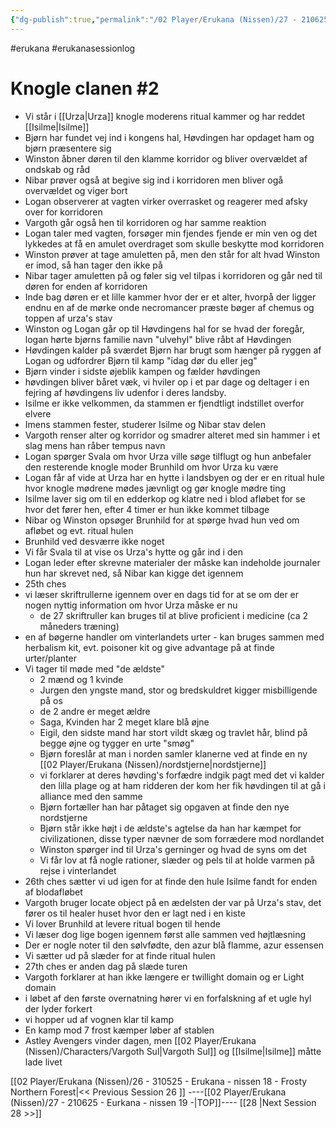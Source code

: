 ```yaml
---
{"dg-publish":true,"permalink":"/02 Player/Erukana (Nissen)/27 - 210625 - Eurkana - nissen 19 -/"}
---
```


#erukana #erukanasessionlog 


# Knogle clanen #2 

- Vi står i [[Urza\|Urza]] knogle moderens ritual kammer og har reddet [[Isilme\|Isilme]]
- Bjørn har fundet vej ind i kongens hal, Høvdingen har opdaget ham og bjørn præsentere sig 
- Winston åbner døren til den klamme korridor og bliver overvældet af ondskab og råd 
- Nibar prøver også at begive sig ind i korridoren men bliver ogå overvældet og viger bort 
- Logan observerer at vagten virker overrasket og reagerer med afsky over for korridoren 
- Vargoth går også hen til korridoren og har samme reaktion
- Logan taler med vagten, forsøger min fjendes fjende er min ven og det lykkedes at få en amulet overdraget som skulle beskytte mod korridoren 
- Winston prøver at tage amuletten på, men den står for alt hvad Winston er imod, så han tager den ikke på
- Nibar tager amuletten på og føler sig vel tilpas i korridoren og går ned til døren for enden af korridoren 
- Inde bag døren er et lille kammer hvor der er et alter, hvorpå der ligger endnu en af de mørke onde necromancer præste bøger af chemus og toppen af urza's stav 
- Winston og Logan går op til Høvdingens hal for se hvad der foregår, logan hørte bjørns familie navn "ulvehyl" blive råbt af Høvdingen 
- Høvdingen kalder på sværdet Bjørn har brugt som hænger på ryggen af Logan og udfordrer Bjørn til kamp "idag dør du eller jeg"
- Bjørn vinder i sidste øjeblik kampen og fælder høvdingen
- høvdingen bliver båret væk, vi hviler op i et par dage og deltager i en fejring af høvdingens liv udenfor i deres landsby.
- Isilme er ikke velkommen, da stammen er fjendtligt indstillet overfor elvere 
- Imens stammen fester, studerer Isilme og Nibar stav delen
- Vargoth renser alter og korridor og smadrer alteret med sin hammer i et slag mens han råber tempus navn 
- Logan spørger Svala om hvor Urza ville søge tilflugt og hun anbefaler den resterende knogle moder Brunhild om hvor Urza ku være
- Logan får af vide at Urza har en hytte i landsbyen og der er en ritual hule hvor knogle mødrene mødes jævnligt og gør knogle mødre ting 
- Isilme laver sig om til en edderkop og klatre ned i blod afløbet for se hvor det fører hen, efter 4 timer er hun ikke kommet tilbage 
- Nibar og Winston opsøger Brunhild for at spørge hvad hun ved om afløbet og evt. ritual hulen 
- Brunhild ved desværre ikke noget 
- Vi får Svala til at vise os Urza's hytte og går ind i den 
- Logan leder efter skrevne materialer der måske kan indeholde journaler hun har skrevet ned, så Nibar kan kigge det igennem
- 25th ches 
- vi læser skriftrullerne igennem over en dags tid for at se om der er nogen nyttig information om hvor Urza måske er nu 
	- de 27 skriftruller kan bruges til at blive proficient i medicine (ca 2 måneders træning)
- en af bøgerne handler om vinterlandets urter - kan bruges sammen med herbalism kit, evt. poisoner kit og give advantage på at finde urter/planter 
- Vi tager til møde med "de ældste" 
	- 2 mænd og 1 kvinde 
	- Jurgen den yngste mand, stor og bredskuldret kigger misbilligende på os 
	- de 2 andre er meget ældre
	- Saga, Kvinden har 2 meget klare blå øjne
	- Eigil, den sidste mand har stort vildt skæg og travlet hår, blind på begge øjne og tygger en urte "smøg"
	- Bjørn foreslår at man i norden samler klanerne ved at finde en ny [[02 Player/Erukana (Nissen)/nordstjerne\|nordstjerne]] 
	- vi forklarer at deres høvding's forfædre indgik pagt med det vi kalder den lilla plage og at ham ridderen der kom her fik høvdingen til at gå i alliance med den samme
	- Bjørn fortæller han har påtaget sig opgaven at finde den nye nordstjerne 
	- Bjørn står ikke højt i de ældste's agtelse da han har kæmpet for civilizationen, disse typer nævner de som forrædere mod nordlandet 
	- Winston spørger ind til Urza's gerninger og hvad de syns om det 
	- Vi får lov at få nogle rationer, slæder og pels til at holde varmen på rejse i vinterlandet 
- 26th ches sætter vi ud igen for at finde den hule Isilme fandt for enden af blodafløbet 
- Vargoth bruger locate object på en ædelsten der var på Urza's stav, det fører os til healer huset hvor den er lagt ned i en kiste 
- Vi lover Brunhild at levere ritual bogen til hende 
- Vi læser dog lige bogen igennem først alle sammen ved højtlæsning 
- Der er nogle noter til den sølvfødte, den azur blå flamme, azur essensen
- Vi sætter ud på slæder for at finde ritual hulen 
- 27th ches er anden dag på slæde turen 
- Vargoth forklarer at han ikke længere er twillight domain og er Light domain 
- i løbet af den første overnatning hører vi en forfalskning af et ugle hyl der lyder forkert 
- vi hopper ud af vognen klar til kamp 
- En kamp mod 7 frost kæmper løber af stablen 
- Astley Avengers vinder dagen, men [[02 Player/Erukana (Nissen)/Characters/Vargoth Sul\|Vargoth Sul]] og [[Isilme\|Isilme]] måtte lade livet









[[02 Player/Erukana (Nissen)/26 - 310525 - Erukana - nissen 18 - Frosty Northern Forest\|<< Previous Session 26 ]] ----[[02 Player/Erukana (Nissen)/27 - 210625 - Eurkana - nissen 19 -\|TOP]]----  [[28 \|Next Session 28  >>]]